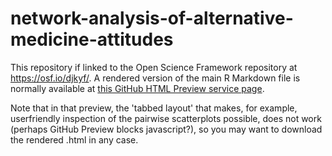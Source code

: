 # network-analysis-of-alternative-medicine-attitudes

This repository if linked to the Open Science Framework repository at https://osf.io/djkyf/. A rendered version of the main R Markdown file is normally available at [this GitHub HTML Preview service page](https://htmlpreview.github.io/?https://github.com/Matherion/network-analysis-of-alternative-medicine-attitudes/blob/master/scripts/network-analysis-of-alternative-medicine-attitudes.html).

Note that in that preview, the 'tabbed layout' that makes, for example, userfriendly inspection of the pairwise scatterplots possible, does not work (perhaps GitHub Preview blocks javascript?), so you may want to download the rendered .html in any case.
